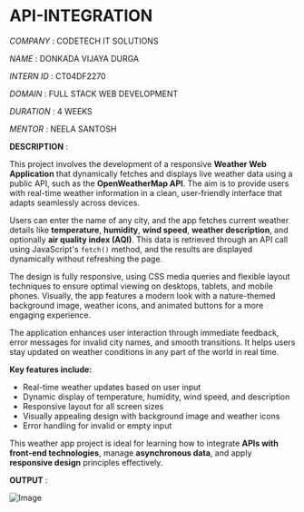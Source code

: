 # API-INTEGRATION
*COMPANY*    :     CODETECH IT SOLUTIONS

*NAME*       :     DONKADA VIJAYA DURGA

*INTERN ID*  :     CT04DF2270

*DOMAIN*     :     FULL STACK WEB DEVELOPMENT

*DURATION*   :     4 WEEKS

*MENTOR*     :     NEELA SANTOSH

**DESCRIPTION**    :    

This project involves the development of a responsive **Weather Web Application** that dynamically fetches and displays live weather data using a public API, such as the **OpenWeatherMap API**. The aim is to provide users with real-time weather information in a clean, user-friendly interface that adapts seamlessly across devices.

Users can enter the name of any city, and the app fetches current weather details like **temperature**, **humidity**, **wind speed**, **weather description**, and optionally **air quality index (AQI)**. This data is retrieved through an API call using JavaScript's `fetch()` method, and the results are displayed dynamically without refreshing the page.

The design is fully responsive, using CSS media queries and flexible layout techniques to ensure optimal viewing on desktops, tablets, and mobile phones. Visually, the app features a modern look with a nature-themed background image, weather icons, and animated buttons for a more engaging experience.

The application enhances user interaction through immediate feedback, error messages for invalid city names, and smooth transitions. It helps users stay updated on weather conditions in any part of the world in real time.

**Key features include:**

* Real-time weather updates based on user input
* Dynamic display of temperature, humidity, wind speed, and description
* Responsive layout for all screen sizes
* Visually appealing design with background image and weather icons
* Error handling for invalid or empty input

This weather app project is ideal for learning how to integrate **APIs with front-end technologies**, manage **asynchronous data**, and apply **responsive design** principles effectively.

**OUTPUT**    :

![Image](https://github.com/user-attachments/assets/a09e33aa-9144-4c6e-acf0-f8a60f4eb0e8)
